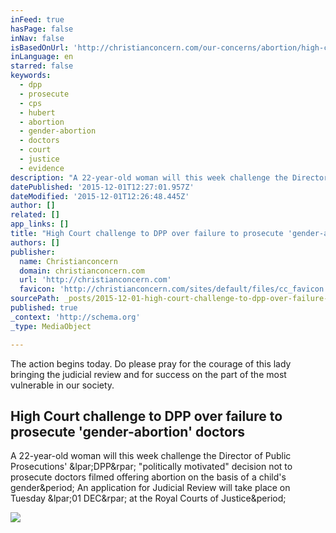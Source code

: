 ```yaml
---
inFeed: true
hasPage: false
inNav: false
isBasedOnUrl: 'http://christianconcern.com/our-concerns/abortion/high-court-challenge-to-dpp-over-failure-to-prosecute-gender-abortion-doctors'
inLanguage: en
starred: false
keywords:
  - dpp
  - prosecute
  - cps
  - hubert
  - abortion
  - gender-abortion
  - doctors
  - court
  - justice
  - evidence
description: "A 22-year-old woman will this week challenge the Director of Public Prosecutions' (DPP) \"politically motivated\" decision not to prosecute doctors filmed offering abortion on the basis of a child's gender. An application for Judicial Review will take place on Tuesday (01 DEC) at the Royal Courts of Justice."
datePublished: '2015-12-01T12:27:01.957Z'
dateModified: '2015-12-01T12:26:48.445Z'
author: []
related: []
app_links: []
title: "High Court challenge to DPP over failure to prosecute 'gender-abortion' doctors"
authors: []
publisher:
  name: Christianconcern
  domain: christianconcern.com
  url: 'http://christianconcern.com'
  favicon: 'http://christianconcern.com/sites/default/files/cc_favicon.ico'
sourcePath: _posts/2015-12-01-high-court-challenge-to-dpp-over-failure-to-prosecute-gende.md
published: true
_context: 'http://schema.org'
_type: MediaObject

---
```

The action begins today. Do please pray for the courage of this lady bringing the judicial review and for success on the part of the most vulnerable in our society.  

<article style=""><h1>High Court challenge to DPP over failure to prosecute 'gender-abortion' doctors</h1><p>A 22-year-old woman will this week challenge the Director of Public Prosecutions' &amp;lpar;DPP&amp;rpar; "politically motivated" decision not to prosecute doctors filmed offering abortion on the basis of a child's gender&amp;period; An application for Judicial Review will take place on Tuesday &amp;lpar;01 DEC&amp;rpar; at the Royal Courts of Justice&amp;period;</p><img src="http://christianconcern.com/sites/default/files/imagecache/mainimage/aisling_hubert.jpg" /></article>